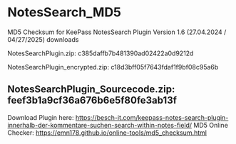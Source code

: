 # NotesSearch_MD5
MD5 Checksum for KeePass NotesSearch Plugin Version 1.6 (27.04.2024 / 04/27/2025) downloads 

NotesSearchPlugin.zip: c385daffb7b481390ad02422a0d9212d

NotesSearchPlugin_encrypted.zip: c18d3bff05f7643fdaf1f9bf08c95a6b

NotesSearchPlugin_Sourcecode.zip: feef3b1a9cf36a676b6e5f80fe3ab13f
---------------------------------------------------------------
Download Plugin here: https://besch-it.com/keepass-notes-search-plugin-innerhalb-der-kommentare-suchen-search-within-notes-field/
MD5 Online Checker: https://emn178.github.io/online-tools/md5_checksum.html 

